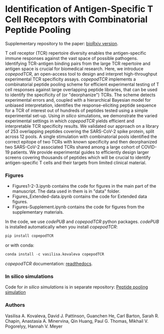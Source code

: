 # Identification of Antigen-Specific T Cell Receptors with Combinatorial Peptide Pooling

Supplementary repository to the paper: [bioRxiv version](https://www.biorxiv.org/content/10.1101/2023.11.28.569052v1).

T cell receptor (TCR) repertoire diversity enables the antigen-specific immune responses against the vast space of possible pathogens. Identifying TCR-antigen binding pairs from the large TCR repertoire and antigen space is crucial for biomedical research.  Here, we introduce *copepodTCR*, an open-access tool to design and interpret high-throughput experimental TCR specificity assays. *copepodTCR* implements a combinatorial peptide pooling scheme for efficient experimental testing of T cell responses against large overlapping peptide libraries, that can be used to identify the specificity of (or "deorphanize") TCRs. The scheme detects experimental errors and, coupled with a hierarchical Bayesian model for unbiased interpretation, identifies the response-eliciting peptide sequence for a TCR of interest out of hundreds of peptides tested using a simple experimental set-up. Using *in silico* simulations, we demonstrate the varied experimental settings in which *copepodTCR* yields efficient and interpretable TCR specificity results. We validated our approach on a library of 253 overlapping peptides covering the SARS-CoV-2 spike protein, split across 12 pools. A single stimulation with combinatorial pools identified the correct epitope of two TCRs with known specificity and then deorphanized two SARS-CoV-2 associated TCRs shared among a large cohort of COVID-19 patients. 
We provide experimental guides to efficiently design larger screens covering thousands of peptides which will be crucial to identify antigen-specific T cells and their targets from limited clinical material.

### Figures

- Figures1-2-3.ipynb contains the code for figures in the main part of the manuscript. The data used in them is in "data" folder.
- Figures_Extended-data.ipynb contains the code for Extended data figures.
- Figures-Supplement.ipynb contains the code for figures from the supplementary materials.

In the code, we use *codePUB* and *copepodTCR* python packages. *codePUB* is installed automatically when you install *copepodTCR*:

```python
pip install copepodTCR
```

or with conda:

```python
conda install -c vasilisa.kovaleva copepodTCR
```

*copepodTCR* documentation: [readthedocs](https://copepodTCR.readthedocs.io/en/latest/Introduction.html).

### In silico simulations

Code for *in silico simulations* is in separate repository: [Peptide pooling simulation](https://github.com/meyer-lab-cshl/peptide_pooling_simulation)

### Authors

Vasilisa A. Kovaleva, David J. Pattinson, Guanchen He, Carl Barton, Sarah R. Chapin, Anastasia A. Minervina, Qin Huang, Paul G. Thomas, Mikhail V. Pogorelyy, Hannah V. Meyer